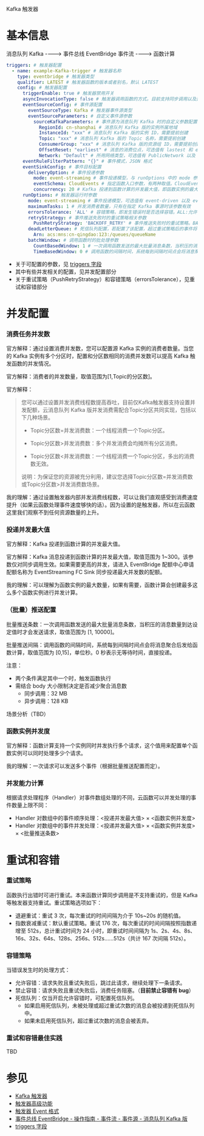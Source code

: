 Kafka 触发器

# 基本信息

消息队列 Kafka ----> 事件总线 EventBridge 事件流 ----> 函数计算

```yaml
triggers: # 触发器配置
  - name: example-Kafka-trigger # 触发器名称
    type: eventbridge # 触发器类型
    qualifier: LATEST # 触发器函数的版本或者别名，默认 LATEST
    config: # 触发器配置
      triggerEnable: true # 触发器禁用开关
      asyncInvocationType: false # 触发器调用函数的方式。目前支持同步调用以及异步调用。
      eventSourceConfig: # 事件源配置
        eventSourceType: Kafka # 触发器事件源类型
        eventSourceParameters: # 自定义事件源参数
          sourceKafkaParameters: # 事件源为消息队列 Kafka 时的自定义参数配置
            RegionId: cn-shanghai # 消息队列 Kafka 版的实例所属地域
            InstanceId: "xxx" # 消息队列 Kafka 版的实例 ID，需要提前创建
            Topic: "xxx" # 消息队列 Kafka 版的 Topic 名称，需要提前创建
            ConsumerGroup: "xxx" # 消息队列 Kafka 版的资源组 ID，需要提前创建
            OffsetReset: "earliest" # 消息的消费位点，可选值有 lastest 和 earliest，分别表示最新位点以及最早位点
            Network: "Default" # 所用网络类型，可选值有 PublicNetwork 以及 Default，前者需选择另外的专有网络VPC、交换机和安全组，后者表示默认使用部署Kafka实例时选择的VPC ID和vSwitch ID。
      eventRuleFilterPattern: "{}" # 事件模式，JSON 格式
      eventSinkConfig: # 事件目标配置
        deliveryOption: # 事件投递参数
          mode: event-streaming # 事件投递模型，与 runOptions 中的 mode 参数含义相同，但是优先级更低
          eventSchema: CloudEvents # 指定函数入口参数，有两种取值。CloudEvents: 以通用格式描述事件数据的规范，RawData: 只投递 CloudEvents 中 $data 引用的数据。
          concurrency: 20 # Kafka 投递到函数计算的并发最大值，即函数实例的最大数量
      runOptions: # 触发器运行时参数
        mode: event-streaming # 事件投递模型，可选值有 event-driven 以及 event-streaming。事件源为 Kafka 时，只支持 event-streaming 模式。runOptions 中参数只有在 mode 为 event-streaming 时才有效。
        maximumTasks: 1 # 并发消费者数量，只有在指定 Kafka 事源时该参数有效
        errorsTolerance: 'ALL' # 容错策略，即发生错误时是否选择容错。ALL:允许容错；NONE:禁止容错。
        retryStrategy: # 事件推送失败时的重试策略相关参数
          PushRetryStrategy: 'BACKOFF_RETRY' # 事件推送失败时的重试策略。BACKOFF_RETRY: 退避重试策略。EXPONENTIAL_DECAY_RETRY: 指数衰减重试。
        deadLetterQueue: # 死信队列配置，若配置了该配置，超过重试策略后的事件将被放入该队列中
          Arn: acs:mns:cn-qingdao:123:/queues/queueName
        batchWindow: # 调用函数时的批处理参数
          CountBasedWindow: 1 # 一次调用函数发送的最大批量消息条数，当积压的消息数量到达设定值时才会发送请求，取值范围为 [1, 10000]。
          TimeBasedWindow: 0 # 调用函数的间隔时间，系统每到间隔时间点会将消息聚合后发给函数计算，取值范围为 [0,15]，单位秒。0 秒表示无等待时间，直接投递。
```

* 关于可配置的参数，见 [triggers 字段](https://docs.serverless-devs.com/fc/yaml/triggers)
* 其中有些并发相关的配置，见并发配置部分
* 关于重试策略（PushRetryStrategy）和容错策略（errorsTolerance），见重试和容错部分

# 并发配置

### 消费任务并发数

官方解释：通过设置消费并发数，您可以配置源 Kafka 实例的消费者数量。当您的 Kafka 实例有多个分区时，配置和分区数相同的消费并发数可以提高 Kafka 触发函数的并发情况。

官方解释：消费者的并发数量，取值范围为[1,Topic的分区数]。

官方解释：

> 您可以通过设置并发消费线程数提高吞吐，目前仅Kafka触发器支持设置并发配额，云消息队列 Kafka 版并发消费需配合Topic分区共同实现，包括以下几种场景。
>
> * Topic分区数=并发消费数：一个线程消费一个Topic分区。
>
> * Topic分区数>并发消费数：多个并发消费会均摊所有分区消费。
>
> * Topic分区数<并发消费数：一个线程消费一个Topic分区，多出的消费数无效。
>
> 说明：为保证您的资源被充分利用，建议您选择Topic分区数=并发消费数或Topic分区数>并发消费数场景。

我的理解：通过设置触发器内部并发消费线程数，可以让我们直观感受到消费速度提升（如果云函数处理事件速度够快的话）。因为设置的是触发器，所以在云函数这里我们观察不到任何资源数量的上升。

### 投递并发最大值

官方解释：Kafka 投递到函数计算的并发最大值。

官方解释：Kafka 消息投递到函数计算的并发最大值，取值范围为 1~300。该参数仅对同步调用生效。如果需要更高的并发，请进入 EventBridge 配额中心申请配额名称为 EventStreaming FC Sink 同步投递最大并发数的配额。

我的理解：可以理解为函数实例的最大数量，如果有需要，函数计算会创建最多这么多个函数实例进行并发计算。

### （批量）推送配置 

批量推送条数：一次调用函数发送的最大批量消息条数，当积压的消息数量到达设定值时才会发送请求，取值范围为 [1, 10000]。

批量推送间隔：调用函数的间隔时间，系统每到间隔时间点会将消息聚合后发给函数计算，取值范围为 [0,15]，单位秒。0 秒表示无等待时间，直接投递。

注意：

* 两个条件满足其中一个时，触发函数执行
* 需结合 body 大小限制决定是否减少聚合消息数
  * 同步调用：32 MB
  * 异步调用：128 KB
  
场景分析（TBD）

### 函数实例并发度

官方解释：函数计算支持一个实例同时并发执行多个请求，这个值用来配置单个函数实例可以同时处理多少个请求。

我的理解：一次请求可以发送多个事件（根据批量推送配置而定）。

### 并发能力计算

根据请求处理程序（Handler）对事件数组处理的不同，云函数可以并发处理的事件数量上限不同：

* Handler 对数组中的事件顺序处理：<投递并发最大值> × <函数实例并发度>
* Handler 对数组中的事件并发处理：<投递并发最大值> × <函数实例并发度> × <批量推送条数>

# 重试和容错

### 重试策略

函数执行出错时可进行重试。本来函数计算同步调用是不支持重试的，但是 Kafka 等触发器支持重试。重试策略选项如下：

* 退避重试：重试 3 次，每次重试的时间间隔为介于 10s~20s 的随机值。
* 指数衰减重试：默认重试策略。重试 176 次，每次重试的时间间隔按照指数递增至 512s，总计重试时间为 24 小时，即重试时间间隔为 1s、2s、4s、8s、16s、32s、64s、128s、256s、512s……512s（共计 167 次间隔 512s）。

### 容错策略

当错误发生时的处理方式：

* 允许容错：请求失败且重试失败后，跳过此请求，继续处理下一条请求。
* 禁止容错：请求失败且重试失败后，消费任务阻塞。（**目前禁止容错有 bug**）
* 死信队列：仅当开启允许容错时，可配置死信队列。
  * 如果启用死信队列，未被处理或超过重试次数的消息会被投递到死信队列中。
  * 如果未启用死信队列，超过重试次数的消息会被丢弃。

### 重试和容错最佳实践

TBD

# 参见

* [Kafka 触发器](https://help.aliyun.com/zh/fc/apsaramq-for-kafka-trigger)
* [触发器高级功能](https://help.aliyun.com/zh/fc/user-guide/advanced-features-of-triggers)
* [触发器 Event 格式](https://help.aliyun.com/zh/fc/user-guide/formats-of-event-for-different-triggers)
* [事件总线 EventBridge - 操作指南 - 事件流 - 事件源 - 消息队列 Kafka 版](https://help.aliyun.com/document_detail/439526.html)
* [triggers 字段](https://docs.serverless-devs.com/fc/yaml/triggers)